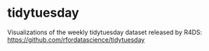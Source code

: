 # tidytuesday
Visualizations of the weekly tidytuesday dataset released by R4DS: https://github.com/rfordatascience/tidytuesday
